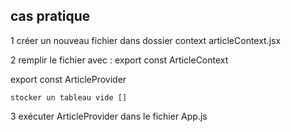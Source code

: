 ## cas pratique


1 créer un nouveau fichier dans dossier context
articleContext.jsx

2 remplir le fichier avec : 
export const ArticleContext 

export const ArticleProvider 

    stocker un tableau vide []

3 exécuter ArticleProvider dans le fichier App.js  